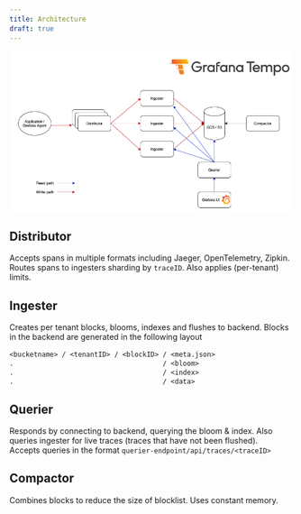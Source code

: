 ```yaml
---
title: Architecture
draft: true
---
```


<p align="center"><img src="docs/tempo/website/tempo_arch.png" alt="Tempo Architecture"></p>


## Distributor

Accepts spans in multiple formats including Jaeger, OpenTelemetry, Zipkin.
Routes spans to ingesters sharding by `traceID`.
Also applies (per-tenant) limits.

## Ingester

Creates per tenant blocks, blooms, indexes and flushes to backend. 
Blocks in the backend are generated in the following layout

```
<bucketname> / <tenantID> / <blockID> / <meta.json> 
.                                     / <bloom> 
.                                     / <index> 
.                                     / <data> 
```

## Querier

Responds by connecting to backend, querying the bloom & index. 
Also queries ingester for live traces (traces that have not been flushed).  
Accepts queries in the format `querier-endpoint/api/traces/<traceID>`

## Compactor

Combines blocks to reduce the size of blocklist.
Uses constant memory.